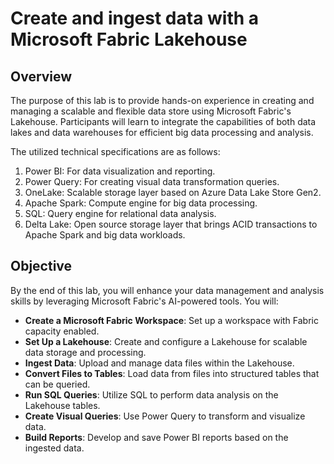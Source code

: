 # Create and ingest data with a Microsoft Fabric Lakehouse

## Overview 
The purpose of this lab is to provide hands-on experience in creating and managing a scalable and flexible data store using Microsoft Fabric's Lakehouse. Participants will learn to integrate the capabilities of both data lakes and data warehouses for efficient big data processing and analysis.

The utilized technical specifications are as follows:

  1. Power BI: For data visualization and reporting.
  2. Power Query: For creating visual data transformation queries.
  3. OneLake: Scalable storage layer based on Azure Data Lake Store Gen2.
  4. Apache Spark: Compute engine for big data processing.
  5. SQL: Query engine for relational data analysis.
  6. Delta Lake: Open source storage layer that brings ACID transactions to Apache Spark and big data workloads.


## Objective

By the end of this lab, you will enhance your data management and analysis skills by leveraging Microsoft Fabric's AI-powered tools. You will:

- **Create a Microsoft Fabric Workspace**: Set up a workspace with Fabric capacity enabled.
- **Set Up a Lakehouse**: Create and configure a Lakehouse for scalable data storage and processing.
- **Ingest Data**: Upload and manage data files within the Lakehouse.
- **Convert Files to Tables**: Load data from files into structured tables that can be queried.
- **Run SQL Queries**: Utilize SQL to perform data analysis on the Lakehouse tables.
- **Create Visual Queries**: Use Power Query to transform and visualize data.
- **Build Reports**: Develop and save Power BI reports based on the ingested data.
